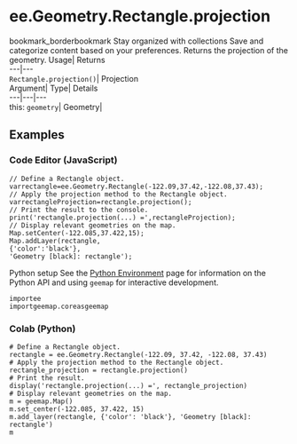  
#  ee.Geometry.Rectangle.projection 
bookmark_borderbookmark Stay organized with collections  Save and categorize content based on your preferences. 
Returns the projection of the geometry. Usage| Returns  
---|---  
`Rectangle.projection()`| Projection  
Argument| Type| Details  
---|---|---  
this: `geometry`| Geometry|   
## Examples
### Code Editor (JavaScript)
```
// Define a Rectangle object.
varrectangle=ee.Geometry.Rectangle(-122.09,37.42,-122.08,37.43);
// Apply the projection method to the Rectangle object.
varrectangleProjection=rectangle.projection();
// Print the result to the console.
print('rectangle.projection(...) =',rectangleProjection);
// Display relevant geometries on the map.
Map.setCenter(-122.085,37.422,15);
Map.addLayer(rectangle,
{'color':'black'},
'Geometry [black]: rectangle');
```

Python setup
See the [ Python Environment](https://developers.google.com/earth-engine/guides/python_install) page for information on the Python API and using `geemap` for interactive development.
```
importee
importgeemap.coreasgeemap
```

### Colab (Python)
```
# Define a Rectangle object.
rectangle = ee.Geometry.Rectangle(-122.09, 37.42, -122.08, 37.43)
# Apply the projection method to the Rectangle object.
rectangle_projection = rectangle.projection()
# Print the result.
display('rectangle.projection(...) =', rectangle_projection)
# Display relevant geometries on the map.
m = geemap.Map()
m.set_center(-122.085, 37.422, 15)
m.add_layer(rectangle, {'color': 'black'}, 'Geometry [black]: rectangle')
m
```

